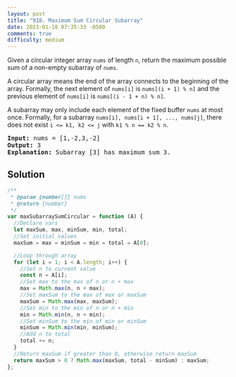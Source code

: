 ```yaml
---
layout: post
title: "918. Maximum Sum Circular Subarray"
date: 2023-01-18 07:35:33 -0500
comments: true
difficulty: medium
---
```


Given a circular integer array `nums` of length `n`, return the maximum possible sum of a non-empty subarray of `nums`.

A circular array means the end of the array connects to the beginning of the array. Formally, the next element of `nums[i]` is `nums[(i + 1) % n]` and the previous element of `nums[i]` is `nums[(i - 1 + n) % n]`.

A subarray may only include each element of the fixed buffer `nums` at most once. Formally, for a subarray `nums[i], nums[i + 1], ..., nums[j]`, there does not exist `i <= k1, k2 <= j` with `k1 % n == k2 % n`.

<pre><strong>Input:</strong> nums = [1,-2,3,-2]
<strong>Output:</strong> 3
<strong>Explanation:</strong> Subarray [3] has maximum sum 3.
</pre>

## Solution

```javascript
/**
 * @param {number[]} nums
 * @return {number}
 */
var maxSubarraySumCircular = function (A) {
  //Declare vars
  let maxSum, max, minSum, min, total;
  //Set initial values
  maxSum = max = minSum = min = total = A[0];

  //Loop through array
  for (let i = 1; i < A.length; i++) {
    //Set n to current value
    const n = A[i];
    //Set max to the max of n or n + max
    max = Math.max(n, n + max);
    //Set maxSum to the max of max or maxSum
    maxSum = Math.max(max, maxSum);
    //Set min to the min of n or n + min
    min = Math.min(n, n + min);
    //Set minSum to the min of min or minSum
    minSum = Math.min(min, minSum);
    //Add n to total
    total += n;
  }
  //Return maxSum if greater than 0, otherwise return maxSum
  return maxSum > 0 ? Math.max(maxSum, total - minSum) : maxSum;
};
```
